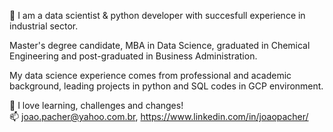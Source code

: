 👋 I am a data scientist & python developer with succesfull experience in industrial sector.

Master's degree candidate, MBA in Data Science, graduated in Chemical Engineering and post-graduated in Business Administration.

My data science experience comes from professional and academic background, leading projects in python and SQL codes in GCP environment.      
     
💞️ I love learning, challenges and changes!   
📫 joao.pacher@yahoo.com.br, https://www.linkedin.com/in/joaopacher/

<!---
jlpacher/jlpacher is a ✨ special ✨ repository because its `README.md` (this file) appears on your GitHub profile.
You can click the Preview link to take a look at your changes.
--->
